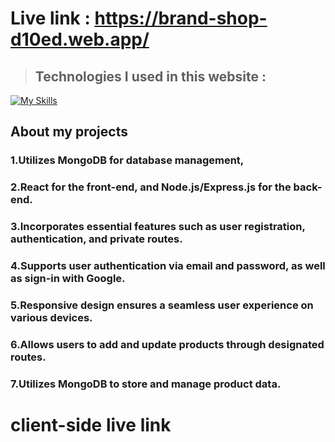 # Live link : https://brand-shop-d10ed.web.app/

> ## Technologies I used in this website : 

 
 [![My Skills](https://skillicons.dev/icons?i=html,js,nextjs,mongodb)](https://skillicons.dev)




## About my projects 
### 1.Utilizes MongoDB for database management, 
### 2.React for the front-end, and Node.js/Express.js for the back-end.
### 3.Incorporates essential features such as user registration, authentication, and private routes.
### 4.Supports user authentication via email and password, as well as sign-in with Google.
### 5.Responsive design ensures a seamless user experience on various devices.
### 6.Allows users to add and update products through designated routes.
### 7.Utilizes MongoDB to store and manage product data.
# client-side live link

